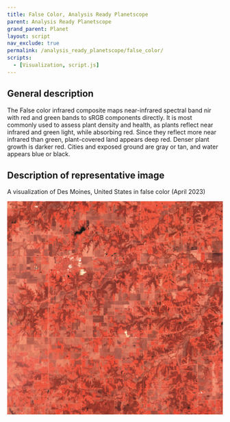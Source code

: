 ```yaml
---
title: False Color, Analysis Ready Planetscope
parent: Analysis Ready Planetscope
grand_parent: Planet
layout: script
nav_exclude: true
permalink: /analysis_ready_planetscope/false_color/
scripts:
  - [Visualization, script.js]
---
```


## General description
The False color infrared composite maps near-infrared spectral band nir with red and green bands to sRGB components directly. It is most commonly used to assess plant density and health, as plants reflect near infrared and green light, while absorbing red. Since they reflect more near infrared than green, plant-covered land appears deep red. Denser plant growth is darker red. Cities and exposed ground are gray or tan, and water appears blue or black.

## Description of representative image

A visualization of Des Moines, United States in false color (April 2023)

![False Color of Des Moines](fig/fig1.png)